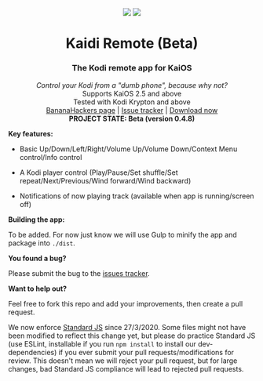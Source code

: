 <p align="center">
  <img align="center" src="https://i.imgur.com/c01KzM4.png">
  <img align="center" src="https://i.imgur.com/jiQ1FTX.png">
  <br>
  <h1 align="center">Kaidi Remote (Beta)</h1>
  <h3 align="center">The Kodi remote app for KaiOS</h3>
</p>

<p align="center">
  <i align="center">Control your Kodi from a "dumb phone", because why not?</i>
  <br>
  <span align="center">Supports KaiOS 2.5 and above</span>
  <br>
  <span align="center">Tested with Kodi Krypton and above</span>
  <br>
  <a href="https://www.google.com/url?q=https%3A%2F%2Fsites.google.com%2Fview%2Fbananahackers%2Fhome&sa=D&sntz=1&usg=AFQjCNEtvVwlme7uKDuqfJaXLKBnLWNHTg">BananaHackers page</a> |
  <a href="https://github.com/jkelol111/kaidi/issues">Issue tracker</a> |
  <a href="https://github.com/jkelol111/kaidi/releases">Download now</a><br>
  <b>PROJECT STATE: Beta (version 0.4.8)</b>
</p>

**Key features:**

- Basic Up/Down/Left/Right/Volume Up/Volume Down/Context Menu control/Info control

- A Kodi player control (Play/Pause/Set shuffle/Set repeat/Next/Previous/Wind forward/Wind backward)

- Notifications of now playing track (available when app is running/screen off)

**Building the app:**

To be added. For now just know we will use Gulp to minify the app and package into `./dist`.

**You found a bug?**

Please submit the bug to the [issues tracker](https://github.com/jkelol111/kaidi/issues).

**Want to help out?**

Feel free to fork this repo and add your improvements, then create a pull request.

We now enforce [Standard JS](https://standardjs.com/) since 27/3/2020. Some files might not have been modified to reflect this change yet, but please do practice Standard JS (use ESLint, installable if you run `npm install` to install our dev-dependencies) if you ever submit your pull requests/modifications for review. This doesn't mean we will reject your pull request, but for large changes, bad Standard JS compliance will lead to rejected pull requests.